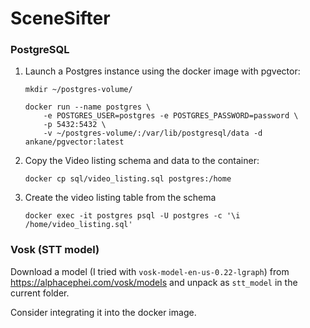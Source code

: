 # SceneSifter


### PostgreSQL

1. Launch a Postgres instance using the docker image with pgvector:
    ```
    mkdir ~/postgres-volume/

    docker run --name postgres \
        -e POSTGRES_USER=postgres -e POSTGRES_PASSWORD=password \
        -p 5432:5432 \
        -v ~/postgres-volume/:/var/lib/postgresql/data -d ankane/pgvector:latest
    ```

2. Copy the Video listing schema and data to the container:
    ```
    docker cp sql/video_listing.sql postgres:/home
    ```

3. Create the video listing table from the schema
    ```
    docker exec -it postgres psql -U postgres -c '\i /home/video_listing.sql'
    ```


### Vosk (STT model)
Download a model (I tried with `vosk-model-en-us-0.22-lgraph`) from https://alphacephei.com/vosk/models and unpack as `stt_model` in the current folder.

Consider integrating it into the docker image.
